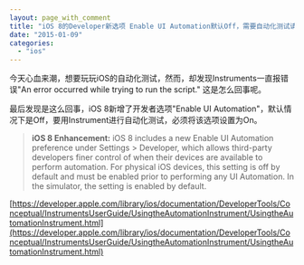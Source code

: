 ```yaml
---
layout: page_with_comment
title: "iOS 8的Developer新选项 Enable UI Automation默认Off，需要自动化测试请设置为On"
date: "2015-01-09"
categories: 
  - "ios"
---
```


今天心血来潮，想要玩玩iOS的自动化测试，然而，却发现Instruments一直报错误"An error occurred while trying to run the script." 这是怎么回事呢。

最后发现是这么回事，iOS 8新增了开发者选项"Enable UI Automation"，默认情况下是Off，要用Instrument进行自动化测试，必须将该选项设置为On。

> **iOS 8 Enhancement:** iOS 8 includes a new Enable UI Automation preference under Settings > Developer, which allows third-party developers finer control of when their devices are available to perform automation. For physical iOS devices, this setting is off by default and must be enabled prior to performing any UI Automation. In the simulator, the setting is enabled by default.

[https://developer.apple.com/library/ios/documentation/DeveloperTools/Conceptual/InstrumentsUserGuide/UsingtheAutomationInstrument/UsingtheAutomationInstrument.html](https://developer.apple.com/library/ios/documentation/DeveloperTools/Conceptual/InstrumentsUserGuide/UsingtheAutomationInstrument/UsingtheAutomationInstrument.html)
